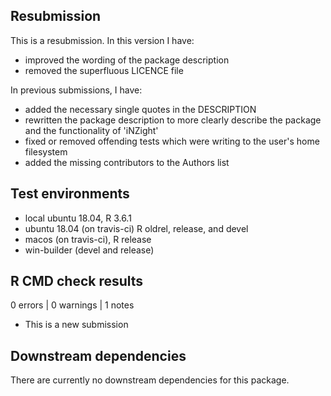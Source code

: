 ## Resubmission
This is a resubmission. In this version I have:
* improved the wording of the package description
* removed the superfluous LICENCE file


In previous submissions, I have:
* added the necessary single quotes in the DESCRIPTION
* rewritten the package description to more clearly describe the package and the functionality of 'iNZight'
* fixed or removed offending tests which were writing to the user's home filesystem
* added the missing contributors to the Authors list


## Test environments
* local ubuntu 18.04, R 3.6.1
* ubuntu 18.04 (on travis-ci) R oldrel, release, and devel
* macos (on travis-ci), R release
* win-builder (devel and release)

## R CMD check results

0 errors | 0 warnings | 1 notes

* This is a new submission

## Downstream dependencies

There are currently no downstream dependencies for this package.

